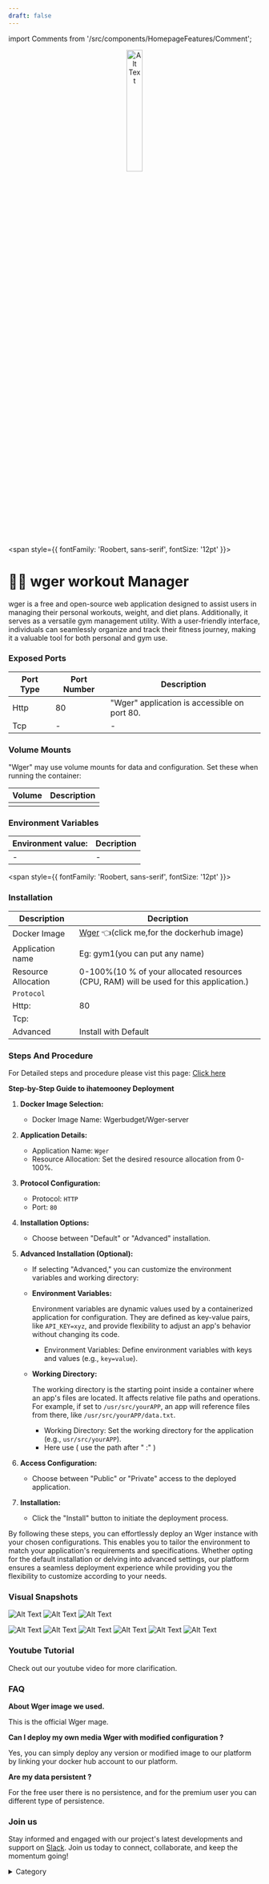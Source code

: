 ```yaml
---
draft: false
---
```

import Comments from '/src/components/HomepageFeatures/Comment';

<p align="center">
  <img src="/img/ujuj.jpg" alt="Alt Text" width="25%"/>
</p> 


<span style={{ fontFamily: 'Roobert, sans-serif', fontSize: '12pt' }}>
 

# 🏋️‍♀️ wger workout Manager

wger  is a free and open-source web application designed to assist users in managing their personal workouts, weight, and diet plans. Additionally, it serves as a versatile gym management utility. With a user-friendly interface, individuals can seamlessly organize and track their fitness journey, making it a valuable tool for both personal and gym use.


### Exposed Ports

| Port Type | Port Number | Description                              |
| --------- | ----------- | ---------------------------------------- |
| Http      | 80        | "Wger" application is accessible on port 80. |
| Tcp       | -           | -             |

### Volume Mounts

"Wger" may use volume mounts for data and configuration. Set these when running the container:

| Volume                         | Description                                |
| ------------------------------ | ------------------------------------------ |
|        |  |


### Environment Variables


|   **Environment value:**          | Decription                                                                                                               | 
| --------------------- | ------                                                                                                                   | 
|-       |  -                              |

</span>


<span style={{ fontFamily: 'Roobert, sans-serif', fontSize: '12pt' }}>

### Installation


|  Description          | Decription                                                                                                               | 
| --------------------- | ------                                                                                                                   | 
| Docker Image          |   [Wger](https://hub.docker.com/r/wger/demo) 👈(click me,for the dockerhub image)                                   |
| Application name      |  Eg: gym1(you can put any name)                                                                                        | 
| Resource Allocation   |  0-100%(10 % of your allocated resources (CPU, RAM) will be used for this application.)                                  | 
| `Protocol`            |                                                                                                                          | 
|  Http:                |     80                                                                                                                   |
|  Tcp:                 |                                                                                                                        | 
|    Advanced           |    Install with Default                                                                                                  |



### Steps And Procedure

For Detailed steps and procedure please vist this page: [Click here](https://techscaleinfinite.github.io/introduction/cloud-float/Steps%20and%20procedure)




**Step-by-Step Guide to ihatemooney  Deployment**

1. **Docker Image Selection:**
   * Docker Image Name: Wgerbudget/Wger-server
2. **Application Details:**
   * Application Name: `Wger`
   * Resource Allocation: Set the desired resource allocation from 0-100%.
3. **Protocol Configuration:**
   * Protocol: `HTTP`
   * Port: `80`
4. **Installation Options:**
   * Choose between "Default" or "Advanced" installation.
5. **Advanced Installation (Optional):**
   * If selecting "Advanced," you can customize the environment variables and working directory:
   *   **Environment Variables:**

       Environment variables are dynamic values used by a containerized application for configuration. They are defined as key-value pairs, like `API_KEY=xyz`, and provide flexibility to adjust an app's behavior without changing its code.

       * Environment Variables: Define environment variables with keys and values (e.g., `key=value`).
   *   **Working Directory:**

       The working directory is the starting point inside a container where an app's files are located. It affects relative file paths and operations. For example, if set to `/usr/src/yourAPP`, an app will reference files from there, like `/usr/src/yourAPP/data.txt`.

       * Working Directory: Set the working directory for the application (e.g., `usr/src/yourAPP`).
       * Here use ( use the path after   " :"  )
    
6. **Access Configuration:**
   * Choose between "Public" or "Private" access to the deployed application.
7. **Installation:**
   * Click the "Install" button to initiate the deployment process.

By following these steps, you can effortlessly deploy an Wger  instance with your chosen configurations. This enables you to tailor the environment to match your application's requirements and specifications. Whether opting for the default installation or delving into advanced settings, our platform ensures a seamless deployment experience while providing you the flexibility to customize according to your needs.

### Visual Snapshots

![Alt Text](/img/y8.png)
![Alt Text](/img/y66.png)
![Alt Text](/img/y77.png)

![Alt Text](/img/y665.png)
![Alt Text](/img/y667.png)
![Alt Text](/img/y776.png)
![Alt Text](/img/y777.png)
![Alt Text](/img/y877.png)
![Alt Text](/img/y888.png)

### Youtube Tutorial&#x20;

Check out our youtube video for more clarification.

### FAQ

**About Wger image we used.**

This is the official Wger  mage.

**Can I deploy my own media Wger with modified configuration ?**

Yes, you can simply deploy any version or modified image to our platform by linking your docker hub account to our platform.

**Are my data persistent ?**

For the free user there is no persistence, and for the premium user you can different type of persistence.

### Join us

Stay informed and engaged with our project's latest developments and support on [Slack](https://app.slack.com/client/T04QS32JX6E/C04QKEWE146). Join us today to connect, collaborate, and keep the momentum going!&#x20;

<details>

<summary>Category</summary>

Kubernetes, cloud computing, DevOps, cloud services, hosting platform, container orchestration, cloud infrastructure, cloud deployment, cloud management, cloud technology, cloud solutions, monry, finance

</details>

</span>


<Comments />